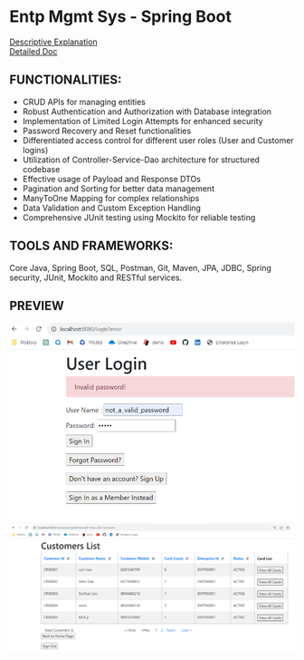 # Entp Mgmt Sys - Spring Boot

[Descriptive Explanation](https://sarthak248.github.io/view/projects.html#enterprise)  
[Detailed Doc](https://docs.google.com/document/d/1n5243hijWYiuXJmqiAwSdf9CsWO3zGjobceKnkf62v4/edit#heading=h.gp1gawbbws3d)

## FUNCTIONALITIES:

- CRUD APIs for managing entities  
- Robust Authentication and Authorization with Database integration  
- Implementation of Limited Login Attempts for enhanced security
- Password Recovery and Reset functionalities
- Differentiated access control for different user roles (User and Customer logins)
- Utilization of Controller-Service-Dao architecture for structured codebase
- Effective usage of Payload and Response DTOs
- Pagination and Sorting for better data management
- ManyToOne Mapping for complex relationships
- Data Validation and Custom Exception Handling
- Comprehensive JUnit testing using Mockito for reliable testing

## TOOLS AND FRAMEWORKS:

Core Java, Spring Boot, SQL, Postman, Git, Maven, JPA, JDBC, Spring security, JUnit, Mockito and RESTful services.

## PREVIEW

![img](/assets/imgs/user_login.png)  
![img](/assets/imgs/customer_view.png)  
